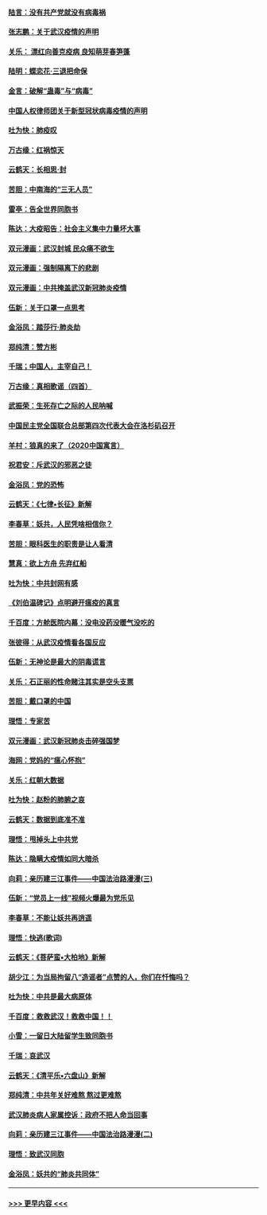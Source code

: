 #### [陆言：没有共产党就没有病毒祸](../pages/nsc993/n11868232.md?t=02141533) 
#### [张志鹏：关于武汉疫情的声明](../pages/nsc993/n11867182.md?t=02141533) 
#### [关乐： 漂红向善克疫病 良知萌芽春笋蓬](../pages/nsc993/n11865710.md?t=02141533) 
#### [陆明：蝶恋花‧三退把命保](../pages/nsc993/n11865673.md?t=02141533) 
#### [金言：破解“蛊毒”与“病毒”](../pages/nsc993/n11864103.md?t=02141533) 
#### [中国人权律师团关于新型冠状病毒疫情的声明](../pages/nsc993/n11864249.md?t=02141533) 
#### [吐为快：肺疫叹](../pages/nsc993/n11864027.md?t=02141533) 
#### [万古缘：红祸惊天](../pages/nsc993/n11864079.md?t=02141533) 
#### [云鹤天：长相思‧封](../pages/nsc993/n11864006.md?t=02141533) 
#### [苦胆：中南海的“三无人员”](../pages/nsc993/n11862997.md?t=02141533) 
#### [雷亭：告全世界同胞书](../pages/nsc993/n11862572.md?t=02141533) 
#### [陈达：大疫昭告：社会主义集中力量坏大事](../pages/nsc993/n11859419.md?t=02141533) 
#### [双元漫画：武汉封城 民众痛不欲生](../pages/nsc993/n11859287.md?t=02141533) 
#### [双元漫画：强制隔离下的悲剧](../pages/nsc993/n11859244.md?t=02141533) 
#### [双元漫画：中共掩盖武汉新冠肺炎疫情](../pages/nsc993/n11858249.md?t=02141533) 
#### [伍新：关于口罩一点思考](../pages/nsc993/n11859195.md?t=02141533) 
#### [金浴凤：踏莎行‧肺炎劫](../pages/nsc993/n11858227.md?t=02141533) 
#### [郑纯清：赞方彬](../pages/nsc993/n11856803.md?t=02141533) 
#### [千瑞；中国人，主宰自己！](../pages/nsc993/n11856793.md?t=02141533) 
#### [万古缘：真相歌谣（四首）](../pages/nsc993/n11856263.md?t=02141533) 
#### [武振荣：生死存亡之际的人民呐喊](../pages/nsc993/n11856256.md?t=02141533) 
#### [中国民主党全国联合总部第四次代表大会在洛杉矶召开](../pages/nsc993/n11856344.md?t=02141533) 
#### [羊村：狼真的来了（2020中国寓言）](../pages/nsc993/n11856229.md?t=02141533) 
#### [祝君安：斥武汉的邪恶之徒](../pages/nsc993/n11855861.md?t=02141533) 
#### [金浴凤：党的恐怖](../pages/nsc993/n11855849.md?t=02141533) 
#### [云鹤天：《七律▪长征》新解](../pages/nsc993/n11855479.md?t=02141533) 
#### [李春草：妖共，人民凭啥相信你？](../pages/nsc993/n11855196.md?t=02141533) 
#### [苦胆：眼科医生的职责是让人看清](../pages/nsc993/n11853840.md?t=02141533) 
#### [慧真：欲上方舟 先弃红船](../pages/nsc993/n11853483.md?t=02141533) 
#### [吐为快：中共封网有感](../pages/nsc993/n11852575.md?t=02141533) 
#### [《刘伯温碑记》点明避开瘟疫的真言](../pages/nsc993/n11852128.md?t=02141533) 
#### [千百度：方舱医院内幕：没电没药没暖气没吃的](../pages/nsc993/n11850211.md?t=02141533) 
#### [张彼得：从武汉疫情看各国反应](../pages/nsc993/n11850102.md?t=02141533) 
#### [伍新：无神论是最大的阴毒谎言](../pages/nsc993/n11846129.md?t=02141533) 
#### [关乐：石正丽的性命赌注其实是空头支票](../pages/nsc993/n11846109.md?t=02141533) 
#### [苦胆：戴口罩的中国](../pages/nsc993/n11845576.md?t=02141533) 
#### [理悟：专家苦](../pages/nsc993/n11845564.md?t=02141533) 
#### [双元漫画：武汉新冠肺炎击碎强国梦](../pages/nsc993/n11843320.md?t=02141533) 
#### [海网：党妈的“瘟心怀抱”](../pages/nsc993/n11840740.md?t=02141533) 
#### [关乐：红朝大数据](../pages/nsc993/n11840675.md?t=02141533) 
#### [吐为快：赵粉的肺腑之哀](../pages/nsc993/n11840618.md?t=02141533) 
#### [云鹤天：数据到底准不准](../pages/nsc993/n11840325.md?t=02141533) 
#### [理悟：甩掉头上中共党](../pages/nsc993/n11838826.md?t=02141533) 
#### [陈达：隐瞒大疫情如同大暗杀](../pages/nsc993/n11838771.md?t=02141533) 
#### [向莉：亲历建三江事件——中国法治路漫漫(三)](../pages/nsc993/n11831825.md?t=02141533) 
#### [伍新：“党员上一线”视频火爆最为党乐见](../pages/nsc993/n11838200.md?t=02141533) 
#### [李春草：不能让妖共再逍遥](../pages/nsc993/n11838102.md?t=02141533) 
#### [理悟：快逃(歌词)](../pages/nsc993/n11838083.md?t=02141533) 
#### [云鹤天：《菩萨蛮▪大柏地》新解](../pages/nsc993/n11838059.md?t=02141533) 
#### [胡少江：为当局拘留八“造谣者”点赞的人，你们在忏悔吗？](../pages/nsc993/n11836801.md?t=02141533) 
#### [吐为快：中共是最大病原体](../pages/nsc993/n11836748.md?t=02141533) 
#### [千百度：救救武汉！救救中国！！](../pages/nsc993/n11836145.md?t=02141533) 
#### [小雪：一留日大陆留学生致同胞书](../pages/nsc993/n11834624.md?t=02141533) 
#### [千瑞：哀武汉](../pages/nsc993/n11833647.md?t=02141533) 
#### [云鹤天：《清平乐▪六盘山》新解](../pages/nsc993/n11833611.md?t=02141533) 
#### [郑纯清：中共年关好难熬 熬过更难熬](../pages/nsc993/n11833489.md?t=02141533) 
#### [武汉肺炎病人家属控诉：政府不把人命当回事](../pages/nsc993/n11833205.md?t=02141533) 
#### [向莉：亲历建三江事件——中国法治路漫漫(二)](../pages/nsc993/n11829102.md?t=02141533) 
#### [理悟：致武汉同胞](../pages/nsc993/n11831522.md?t=02141533) 
#### [金浴凤：妖共的“肺炎共同体”](../pages/nsc993/n11829448.md?t=02141533) 

----
#### [ >>> 更早内容 <<< ](../indexes/nsc993-earlier.md)
